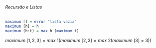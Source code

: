 





###### Recursão e Listas

```hs
maximum [] = error "lista vazia"  
maximum [h] = h
maximum (h:t) = max h (maximum t)
```

$maximum~[1,2,3] = max~1 \left( maximum~[2,3] = max~2 \left( maximum~[3] = 3 \right)        \right)$
